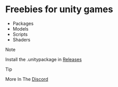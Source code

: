 # Freebies for unity games
* Packages
* Models
* Scripts
* Shaders
> [!NOTE]
> Install the .unitypackage in [Releases](https://github.com/Prutuo/freebies/releases)
> > [!TIP]
> More In The [Discord](https://discord.gg/QgpGGhuMtf)
